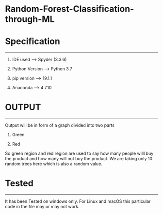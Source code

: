 # Random-Forest-Classification-through-ML
# Specification
-------------------------------------------------------------------------------

1. IDE used --> Spyder (3.3.6)

2. Python Version --> Python 3.7

3. pip version --> 19.1.1

4. Anaconda --> 4.7.10

# OUTPUT
-----------------------------------------------------------------------
Output will be in form of a graph divided into two parts

1. Green

2. Red

So green region and red region are used to say how many people willl buy the product and how many will not buy the product. We are taking only 10 random trees here which is also a random value.

# Tested
---------------------------------------------------------------------
It has been Tested on windows only. For Linux and macOS this particular code in the file may or may not work.
